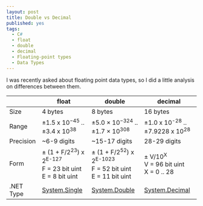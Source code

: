 ```yaml
---
layout: post
title: Double vs Decimal
published: yes
tags:
  - C#
  - float
  - double
  - decimal
  - Floating-point types
  - Data Types
---
```

I was recently asked about floating point data types, so I did a little analysis on differences between them. 

||float|double|decimal|
|---|---|---|---|
|Size|4 bytes|8 bytes|16 bytes|
|Range|±1.5 x 10<sup>−45</sup> .. ±3.4 x 10<sup>38</sup>|±5.0 × 10<sup>−324</sup> .. ±1.7 × 10<sup>308</sup>|±1.0 x 10<sup>-28</sup> .. ±7.9228 x 10<sup>28</sup>|
|Precision|~6-9 digits|~15-17 digits|28-29 digits|
|Form|± (1 + F/2<sup>23</sup>) x 2<sup>E-127</sup><br>F = 23 bit uint<br>E = 8 bit uint|± (1 + F/2<sup>52</sup>) x 2<sup>E-1023</sup><br>F = 52 bit uint<br>E = 11 bit uint|± V/10<sup>X</sup><br>V = 96 bit uint<br>X = 0 .. 28|
|.NET Type|[System.Single](https://learn.microsoft.com/en-us/dotnet/api/system.single)|[System.Double](https://learn.microsoft.com/en-us/dotnet/api/system.double)|[System.Decimal](https://learn.microsoft.com/en-us/dotnet/api/system.decimal)|

